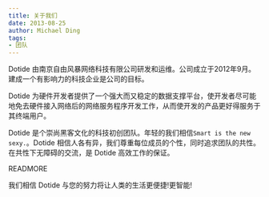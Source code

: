 ```yaml
---
title: 关于我们
date: 2013-08-25
author: Michael Ding
tags:
- 团队
---
```


Dotide 由南京自由风暴网络科技有限公司研发和运维。公司成立于2012年9月。建成一个有影响力的科技企业是公司的目标。

Dotide 为硬件开发者提供了一个强大而又稳定的数据支撑平台，使开发者尽可能地免去硬件接入网络后的网络服务程序开发工作，从而使开发的产品更好得服务于其终端用户。

Dotide 是个崇尚黑客文化的科技初创团队。年轻的我们相信`Smart is the new sexy.`。Dotide 相信人各有异，我们尊重每位成员的个性，同时追求团队的共性。在共性下无障碍的交流，是 Dotide 高效工作的保证。

READMORE

我们相信 Dotide 与您的努力将让人类的生活更便捷!更智能!

